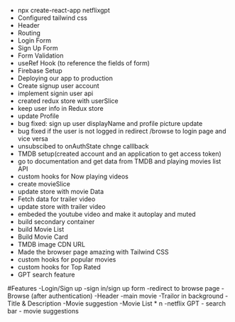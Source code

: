 - npx create-react-app netflixgpt
- Configured tailwind css
- Header
- Routing
- Login Form
- Sign Up Form
- Form Validation
- useRef Hook (to reference the fields of form)
- Firebase Setup
- Deploying our app to production
- Create signup user account
- implement signin user api
- created redux store with userSlice
- keep user info in Redux store
- update Profile
- bug fixed: sign up user displayName and profile picture update
- bug fixed if the user is not logged in redirect /browse to login page and vice versa
- unsubscibed to onAuthState chnge calllback
- TMDB setup(created account and an application to get access token)
- go to documentation and get data from TMDB and playing movies list API
- custom hooks for Now playing videos
- create movieSlice
- update store with movie Data
- Fetch data for trailer video
- update store with trailer video
- embeded the youtube video and make it autoplay and muted
- build secondary container
- build Movie List
- Build Movie Card
- TMDB image CDN URL
- Made the browser page amazing with Tailwind CSS
- custom hooks for popular movies
- custom hooks for Top Rated
- GPT search feature



#Features
-Login/Sign up
    -sign in/sign up form
    -redirect to browse page
-Browse (after authentication)
    -Header
    -main movie
        -Trailor in background
        -Title & Description
        -Movie suggestion
            -Movie List * n
    -netflix GPT
        - search bar
        - movie suggestions
